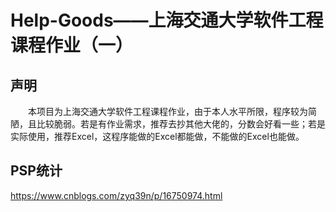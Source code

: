 # Help-Goods——上海交通大学软件工程课程作业（一）
## 声明  
&emsp;&emsp;本项目为上海交通大学软件工程课程作业，由于本人水平所限，程序较为简陋，且比较脆弱。若是有作业需求，推荐去抄其他大佬的，分数会好看一些；若是实际使用，推荐Excel，这程序能做的Excel都能做，不能做的Excel也能做。  
## PSP统计  
https://www.cnblogs.com/zyq39n/p/16750974.html
